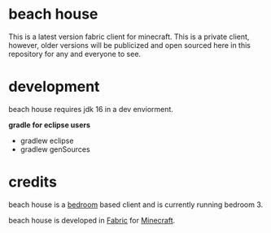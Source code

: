 # beach house
This is a latest version fabric client for minecraft. This is a private client, however, older versions will be publicized and open sourced here in this repository for any and everyone to see.
<br>

# development
beach house requires jdk 16 in a dev enviorment. <br>

**gradle for eclipse users**
- gradlew eclipse
- gradlew genSources

# credits
beach house is a [bedroom](https://github.com/moomooooo/bedroom) based client and is currently running bedroom 3. <br>

beach house is developed in [Fabric](https://fabricmc.net) for [Minecraft](www.minecraft.net).
